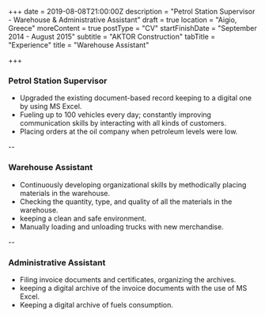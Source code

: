 +++
date = 2019-08-08T21:00:00Z
description = "Petrol Station Supervisor - Warehouse & Administrative Assistant"
draft = true
location = "Aigio, Greece"
moreContent = true
postType = "CV"
startFinishDate = "September 2014 - August 2015"
subtitle = "AKTOR Construction"
tabTitle = "Experience"
title = "Warehouse Assistant"

+++
### Petrol Station Supervisor

* Upgraded the existing document-based record keeping to a digital one by using MS Excel.
* Fueling up to 100 vehicles every day; constantly improving communication skills by interacting with all kinds of customers.
* Placing orders at the oil company when petroleum levels were low.

\--

### Warehouse Assistant

* Continuously developing organizational skills by methodically placing materials in the warehouse.
* Checking the quantity, type, and quality of all the materials in the warehouse.
* keeping a clean and safe environment.
* Manually loading and unloading trucks with new merchandise.

\--

### Administrative Assistant

* Filing invoice documents and certificates, organizing the archives.
* keeping a digital archive of the invoice documents with the use of MS Excel.
* Keeping a digital archive of fuels consumption.
